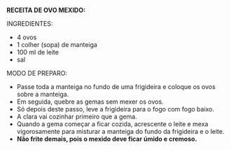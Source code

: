 **RECEITA DE OVO MEXIDO:**

INGREDIENTES:
- 4 ovos
- 1 colher (sopa) de manteiga
- 100 ml de leite
- sal

MODO DE PREPARO:
- Passe toda a manteiga no fundo de uma frigideira e coloque os ovos sobre a manteiga.
- Em seguida, quebre as gemas sem mexer os ovos.
- Só depois deste passo, leve a frigideira para o fogo com fogo baixo.
- A clara vai cozinhar primeiro que a gema.
- Quando a gema começar a ficar cozida, acrescente o leite e mexa vigorosamente para misturar a manteiga do fundo da frigideira e o leite.
- **Não frite demais, pois o mexido deve ficar úmido e cremoso.**
